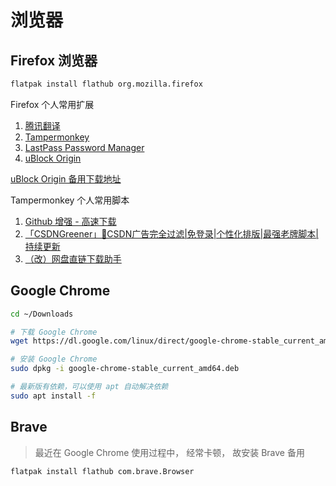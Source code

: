 # 浏览器

## Firefox 浏览器

```bash
flatpak install flathub org.mozilla.firefox
```

Firefox 个人常用扩展

1. [腾讯翻译](https://addons.mozilla.org/zh-CN/firefox/addon/%E8%85%BE%E8%AE%AF%E7%BF%BB%E8%AF%91/)
2. [Tampermonkey](https://addons.mozilla.org/zh-CN/firefox/addon/tampermonkey/)
3. [LastPass Password Manager](https://addons.mozilla.org/zh-CN/firefox/addon/lastpass-password-manager/)
4. [uBlock Origin](https://addons.mozilla.org/zh-CN/firefox/addon/ublock-origin/)

[uBlock Origin 备用下载地址](https://ww0.lanzout.com/iehMs26caa8j)

Tampermonkey 个人常用脚本

1. [Github 增强 - 高速下载](https://greasyfork.org/zh-CN/scripts/412245-github-%E5%A2%9E%E5%BC%BA-%E9%AB%98%E9%80%9F%E4%B8%8B%E8%BD%BD)
2. [「CSDNGreener」🍃CSDN广告完全过滤|免登录|个性化排版|最强老牌脚本|持续更新](https://greasyfork.org/zh-CN/scripts/378351-csdngreener-csdn%E5%B9%BF%E5%91%8A%E5%AE%8C%E5%85%A8%E8%BF%87%E6%BB%A4-%E5%85%8D%E7%99%BB%E5%BD%95-%E4%B8%AA%E6%80%A7%E5%8C%96%E6%8E%92%E7%89%88-%E6%9C%80%E5%BC%BA%E8%80%81%E7%89%8C%E8%84%9A%E6%9C%AC-%E6%8C%81%E7%BB%AD%E6%9B%B4%E6%96%B0)
3. [（改）网盘直链下载助手](https://greasyfork.org/zh-CN/scripts/449291-%E6%94%B9-%E7%BD%91%E7%9B%98%E7%9B%B4%E9%93%BE%E4%B8%8B%E8%BD%BD%E5%8A%A9%E6%89%8B)

## Google Chrome

```bash
cd ~/Downloads

# 下载 Google Chrome
wget https://dl.google.com/linux/direct/google-chrome-stable_current_amd64.deb 

# 安装 Google Chrome
sudo dpkg -i google-chrome-stable_current_amd64.deb

# 最新版有依赖，可以使用 apt 自动解决依赖
sudo apt install -f
```

## Brave

> 最近在 Google Chrome 使用过程中， 经常卡顿， 故安装 Brave 备用

```Bash
flatpak install flathub com.brave.Browser
```


